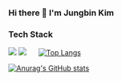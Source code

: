 ### Hi there 👋 I'm Jungbin Kim

### Tech Stack
![](https://img.shields.io/badge/HTML-239120?style=for-the-badge&logo=html5&logoColor=white)
![](https://img.shields.io/badge/CSS-239120?&style=for-the-badge&logo=css3&logoColor=white)
![]()
![]()
![]()
![]()
![]()
[![Top Langs](https://github-readme-stats.vercel.app/api/top-langs/?username=rla-wjdqls)](https://github.com/anuraghazra/github-readme-stats)

[![Anurag's GitHub stats](https://github-readme-stats.vercel.app/api?username=rla-wjdqls)](https://github.com/anuraghazra/github-readme-stats)


<!--
**rla-wjdqls/rla-wjdqls** is a ✨ _special_ ✨ repository because its `README.md` (this file) appears on your GitHub profile.

Here are some ideas to get you started:

- 🔭 I’m currently working on ...
- 🌱 I’m currently learning ...
- 👯 I’m looking to collaborate on ...
- 🤔 I’m looking for help with ...
- 💬 Ask me about ...
- 📫 How to reach me: ...
- 😄 Pronouns: ...
- ⚡ Fun fact: ...
-->


                

      

  
